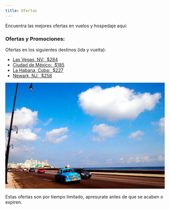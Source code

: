 ```yaml
---
title: Ofertas
---
```


Encuentra las mejores ofertas en vuelos y hospedaje aqui:

### Ofertas y Promociones:

Ofertas en los siguientes destinos (ida y vuelta):

* [Las Vegas, NV:  $284](http://bit.ly/2H9vlff)
* [Ciudad de México:  $185](http://bit.ly/2PU5oEj)
* [La Habana, Cuba:  $227](http://bit.ly/2WE8n6J)
* [Newark, NJ:  $258](http://bit.ly/2H9I56M)

![la habana](./photo-1465070845512-2b2dbdc6df66.jpeg)

Estas ofertas son por tiempo limitado, apresurate antes de que se acaben o expiren.
